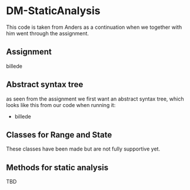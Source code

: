 # DM-StaticAnalysis

This code is taken from Anders as a continuation when we together with him went through the assignment.

## Assignment
billede

## Abstract syntax tree
as seen from the assignment we first want an abstract syntax tree, which looks like this from our code when running it:
- billede

## Classes for Range and State
These classes have been made but are not fully supportive yet.

## Methods for static analysis
TBD
